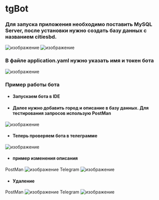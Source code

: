 # tgBot

### Для запуска приложения необходимо поставить MySQL Server, после установки нужно создать базу данных с названием citiesbd.

![изображение](https://user-images.githubusercontent.com/42849417/132012549-c5220c84-db72-4fd4-a4ac-0210c47e19a1.png)
![изображение](https://user-images.githubusercontent.com/42849417/132012697-fc102338-911b-4b4d-b718-6f2273bd6e05.png)

### В файле application.yaml нужно указать имя и токен бота

![изображение](https://user-images.githubusercontent.com/42849417/132013120-6e3a373c-ff42-45c1-b833-203fb5bb05e2.png)

### Пример работы бота

* #### Запускаем бота в IDE

* #### Далее нужно добавить город и описание в базу данных. Для тестирования запросов использую PostMan

![изображение](https://user-images.githubusercontent.com/42849417/132014323-3a0bfffe-1223-462e-a88d-7f19eb5821b8.png)

* #### Теперь проверяем бота в телеграмме 

![изображение](https://user-images.githubusercontent.com/42849417/132015084-ba5afe39-bdd5-412a-aef5-558158c118e6.png)

* #### пример изменения описания
PostMan
![изображение](https://user-images.githubusercontent.com/42849417/132015407-fe95f3df-1e3b-4509-a169-6b63ef7301fa.png)
Telegram
![изображение](https://user-images.githubusercontent.com/42849417/132015539-7032a5e1-aa2d-4cd8-a1f6-3a7c2b5f0e62.png)

* #### Удаление
PostMan
![изображение](https://user-images.githubusercontent.com/42849417/132018233-ff3dc372-bab2-49f5-bfb2-88218c7adb31.png)
Telegram
![изображение](https://user-images.githubusercontent.com/42849417/132018346-b48e67de-1273-463e-a90b-af08352ab232.png)


